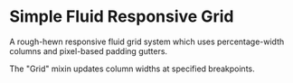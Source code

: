 Simple Fluid Responsive Grid
============================

A rough-hewn responsive fluid grid system which uses percentage-width columns and pixel-based padding gutters. 

The "Grid" mixin updates column widths at specified breakpoints.

